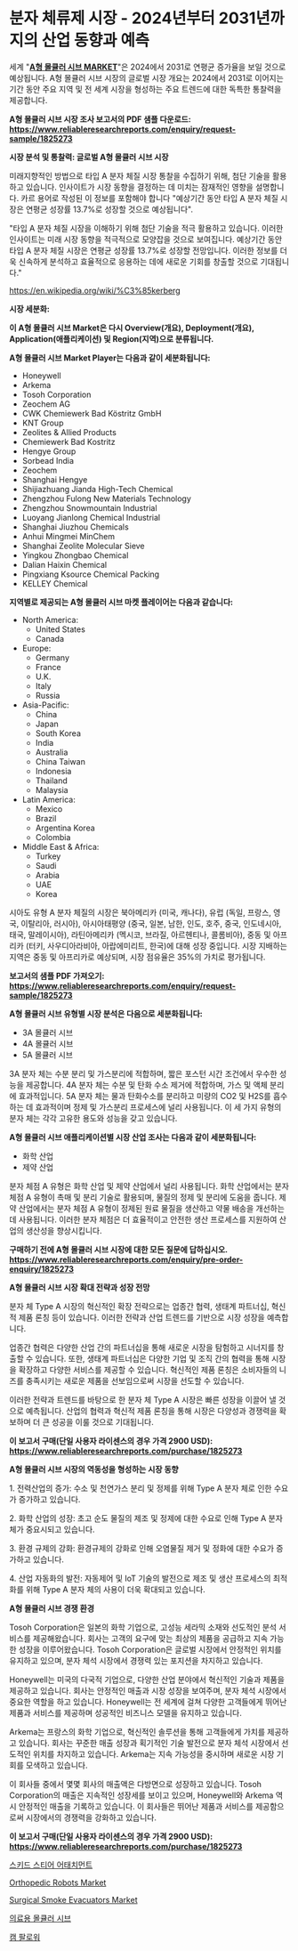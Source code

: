 <p><h1>분자 체류제 시장 - 2024년부터 2031년까지의 산업 동향과 예측</h1></p><p>세계 "<strong><a href="https://www.reliableresearchreports.com/type-a-molecular-sieve-r1825273">A형 몰큘러 시브 MARKET</a></strong>"은 2024에서 2031로 연평균 증가율을 보일 것으로 예상됩니다. A형 몰큘러 시브 시장의 글로벌 시장 개요는 2024에서 2031로 이어지는 기간 동안 주요 지역 및 전 세계 시장을 형성하는 주요 트렌드에 대한 독특한 통찰력을 제공합니다.</p>
<p><strong>A형 몰큘러 시브 시장 조사 보고서의 PDF 샘플 다운로드: <a href="https://www.reliableresearchreports.com/enquiry/request-sample/1825273">https://www.reliableresearchreports.com/enquiry/request-sample/1825273</a></strong></p>
<p><strong>시장 분석 및 통찰력: 글로벌 A형 몰큘러 시브 시장</strong></p>
<p><p>미래지향적인 방법으로 타입 A 분자 체질 시장 통찰을 수집하기 위해, 첨단 기술을 활용하고 있습니다. 인사이트가 시장 동향을 결정하는 데 미치는 잠재적인 영향을 설명합니다. 카르 용어로 작성된 이 정보를 포함해야 합니다 "예상기간 동안 타입 A 분자 체질 시장은 연평균 성장률 13.7%로 성장할 것으로 예상됩니다".</p><p>"타입 A 분자 체질 시장을 이해하기 위해 첨단 기술을 적극 활용하고 있습니다. 이러한 인사이트는 미래 시장 동향을 적극적으로 모양잡을 것으로 보여집니다. 예상기간 동안 타입 A 분자 체질 시장은 연평균 성장률 13.7%로 성장할 전망입니다. 이러한 정보를 더욱 신속하게 분석하고 효율적으로 응용하는 데에 새로운 기회를 창출할 것으로 기대됩니다."</p></p>
<p><a href="%7CAUTHORITHY_DOMAIN_URL%7C">https://en.wikipedia.org/wiki/%C3%85kerberg</a></p>
<p><strong>시장 세분화:</strong></p>
<p><strong>이 A형 몰큘러 시브 Market은 다시 Overview(개요), Deployment(개요), Application(애플리케이션) 및 Region(지역)으로 분류됩니다.</strong></p>
<p><strong>A형 몰큘러 시브 Market Player는 다음과 같이 세분화됩니다:</strong></p>
<p><ul><li>Honeywell</li><li>Arkema</li><li>Tosoh Corporation</li><li>Zeochem AG</li><li>CWK Chemiewerk Bad Köstritz GmbH</li><li>KNT Group</li><li>Zeolites & Allied Products</li><li>Chemiewerk Bad Kostritz</li><li>Hengye Group</li><li>Sorbead India</li><li>Zeochem</li><li>Shanghai Hengye</li><li>Shijiazhuang Jianda High-Tech Chemical</li><li>Zhengzhou Fulong New Materials Technology</li><li>Zhengzhou Snowmountain Industrial</li><li>Luoyang Jianlong Chemical Industrial</li><li>Shanghai Jiuzhou Chemicals</li><li>Anhui Mingmei MinChem</li><li>Shanghai Zeolite Molecular Sieve</li><li>Yingkou Zhongbao Chemical</li><li>Dalian Haixin Chemical</li><li>Pingxiang Ksource Chemical Packing</li><li>KELLEY Chemical</li></ul></p>
<p><strong>지역별로 제공되는 A형 몰큘러 시브 마켓 플레이어는 다음과 같습니다:</strong></p>
<p><ul>
    <li>
        North America:
        <ul>
            <li>United States</li>
            <li>Canada</li>
        </ul>
    </li>
    <li>
        Europe:
        <ul>
            <li>Germany</li>
            <li>France</li>
            <li>U.K.</li>
            <li>Italy</li>
            <li>Russia</li>
        </ul>
    </li>
    <li>
        Asia-Pacific:
        <ul>
            <li>China</li>
            <li>Japan</li>
            <li>South Korea</li>
            <li>India</li>
            <li>Australia</li>
            <li>China Taiwan</li>
            <li>Indonesia</li>
            <li>Thailand</li>
            <li>Malaysia</li>
        </ul>
    </li>
    <li>
        Latin America:
        <ul>
            <li>Mexico</li>
            <li>Brazil</li>
            <li>Argentina Korea</li>
            <li>Colombia</li>
        </ul>
    </li>
    <li>
        Middle East & Africa:
        <ul>
            <li>Turkey</li>
            <li>Saudi</li>
            <li>Arabia</li>
            <li>UAE</li>
            <li>Korea</li>
        </ul>
    </li>
    </ul></p>
<p><p>시아도 유형 A 분자 체질의 시장은 북아메리카 (미국, 캐나다), 유럽 (독일, 프랑스, 영국, 이탈리아, 러시아), 아시아태평양 (중국, 일본, 남한, 인도, 호주, 중국, 인도네시아, 태국, 말레이시아), 라틴아메리카 (멕시코, 브라질, 아르헨티나, 콜롬비아), 중동 및 아프리카 (터키, 사우디아라비아, 아랍에미리트, 한국)에 대해 성장 중입니다. 시장 지배하는 지역은 중동 및 아프리카로 예상되며, 시장 점유율은 35%의 가치로 평가됩니다.</p></p>
<p><strong>보고서의 샘플 PDF 가져오기: <a href="https://www.reliableresearchreports.com/enquiry/request-sample/1825273">https://www.reliableresearchreports.com/enquiry/request-sample/1825273</a></strong></p>
<p><strong>A형 몰큘러 시브 유형별 시장 분석은 다음으로 세분화됩니다:</strong></p>
<p><ul><li>3A 몰큘러 시브</li><li>4A 몰큘러 시브</li><li>5A 몰큘러 시브</li></ul></p>
<p><p>3A 분자 체는 수분 분리 및 가스분리에 적합하며, 짧은 포스턴 시간 조건에서 우수한 성능을 제공합니다. 4A 분자 체는 수분 및 탄화 수소 제거에 적합하며, 가스 및 액체 분리에 효과적입니다. 5A 분자 체는 물과 탄화수소를 분리하고 미량의 CO2 및 H2S를 흡수하는 데 효과적이며 정제 및 가스분리 프로세스에 널리 사용됩니다. 이 세 가지 유형의 분자 체는 각각 고유한 용도와 성능을 갖고 있습니다.</p></p>
<p><strong>A형 몰큘러 시브 애플리케이션별 시장 산업 조사는 다음과 같이 세분화됩니다:</strong></p>
<p><ul><li>화학 산업</li><li>제약 산업</li></ul></p>
<p><p>분자 체점 A 유형은 화학 산업 및 제약 산업에서 널리 사용됩니다. 화학 산업에서는 분자 체점 A 유형이 촉매 및 분리 기술로 활용되며, 물질의 정제 및 분리에 도움을 줍니다. 제약 산업에서는 분자 체점 A 유형이 정제된 원료 물질을 생산하고 약물 배송을 개선하는 데 사용됩니다. 이러한 분자 체점은 더 효율적이고 안전한 생산 프로세스를 지원하여 산업의 생산성을 향상시킵니다.</p></p>
<p><strong>구매하기 전에 A형 몰큘러 시브 시장에 대한 모든 질문에 답하십시오. <a href="https://www.reliableresearchreports.com/enquiry/pre-order-enquiry/1825273">https://www.reliableresearchreports.com/enquiry/pre-order-enquiry/1825273</a></strong></p>
<p><strong>A형 몰큘러 시브 시장 확대 전략과 성장 전망</strong></p>
<p><p>분자 체 Type A 시장의 혁신적인 확장 전략으로는 업종간 협력, 생태계 파트너십, 혁신적 제품 론칭 등이 있습니다. 이러한 전략과 산업 트렌드를 기반으로 시장 성장을 예측합니다. </p><p>업종간 협력은 다양한 산업 간의 파트너십을 통해 새로운 시장을 탐험하고 시너지를 창출할 수 있습니다. 또한, 생태계 파트너십은 다양한 기업 및 조직 간의 협력을 통해 시장을 확장하고 다양한 서비스를 제공할 수 있습니다. 혁신적인 제품 론칭은 소비자들의 니즈를 충족시키는 새로운 제품을 선보임으로써 시장을 선도할 수 있습니다.</p><p>이러한 전략과 트렌드를 바탕으로 한 분자 체 Type A 시장은 빠른 성장을 이끌어 낼 것으로 예측됩니다. 산업의 협력과 혁신적 제품 론칭을 통해 시장은 다양성과 경쟁력을 확보하며 더 큰 성공을 이룰 것으로 기대됩니다.</p></p>
<p><strong>이 보고서 구매(단일 사용자 라이센스의 경우 가격 2900 USD): <a href="https://www.reliableresearchreports.com/purchase/1825273">https://www.reliableresearchreports.com/purchase/1825273</a></strong></p>
<p><strong>A형 몰큘러 시브 시장의 역동성을 형성하는 시장 동향</strong></p>
<p><p>1. 전력산업의 증가: 수소 및 천연가스 분리 및 정제를 위해 Type A 분자 체로 인한 수요가 증가하고 있습니다.</p><p>2. 화학 산업의 성장: 초고 순도 물질의 제조 및 정제에 대한 수요로 인해 Type A 분자 체가 중요시되고 있습니다.</p><p>3. 환경 규제의 강화: 환경규제의 강화로 인해 오염물질 제거 및 정화에 대한 수요가 증가하고 있습니다.</p><p>4. 산업 자동화의 발전: 자동제어 및 IoT 기술의 발전으로 제조 및 생산 프로세스의 최적화를 위해 Type A 분자 체의 사용이 더욱 확대되고 있습니다.</p></p>
<p><strong>A형 몰큘러 시브 경쟁 환경</strong></p>
<p><p>Tosoh Corporation은 일본의 화학 기업으로, 고성능 세라믹 소재와 선도적인 분석 서비스를 제공해왔습니다. 회사는 고객의 요구에 맞는 최상의 제품을 공급하고 지속 가능한 성장을 이루어왔습니다. Tosoh Corporation은 글로벌 시장에서 안정적인 위치를 유지하고 있으며, 분자 체석 시장에서 경쟁력 있는 포지션을 차지하고 있습니다.</p><p>Honeywell는 미국의 다국적 기업으로, 다양한 산업 분야에서 혁신적인 기술과 제품을 제공하고 있습니다. 회사는 안정적인 매출과 시장 성장을 보여주며, 분자 체석 시장에서 중요한 역할을 하고 있습니다. Honeywell는 전 세계에 걸쳐 다양한 고객들에게 뛰어난 제품과 서비스를 제공하며 성공적인 비즈니스 모델을 유지하고 있습니다.</p><p>Arkema는 프랑스의 화학 기업으로, 혁신적인 솔루션을 통해 고객들에게 가치를 제공하고 있습니다. 회사는 꾸준한 매출 성장과 획기적인 기술 발전으로 분자 체석 시장에서 선도적인 위치를 차지하고 있습니다. Arkema는 지속 가능성을 중시하며 새로운 시장 기회를 모색하고 있습니다.</p><p>이 회사들 중에서 몇몇 회사의 매출액은 다방면으로 성장하고 있습니다. Tosoh Corporation의 매출은 지속적인 성장세를 보이고 있으며, Honeywell와 Arkema 역시 안정적인 매출을 기록하고 있습니다. 이 회사들은 뛰어난 제품과 서비스를 제공함으로써 시장에서의 경쟁력을 강화하고 있습니다.</p></p>
<p><strong>이 보고서 구매(단일 사용자 라이센스의 경우 가격 2900 USD): <a href="https://www.reliableresearchreports.com/purchase/1825273">https://www.reliableresearchreports.com/purchase/1825273</a></strong></p>
<p><p><a href="https://medium.com/@derrickmafrks96745/%EC%8A%A4%ED%82%A4%EB%93%9C-%EC%8A%A4%ED%8B%B0%EC%96%B4-%EB%B6%80%EC%B0%A9-%EA%B8%B0%EA%B5%AC-%EC%82%B0%EC%97%85%EC%97%90-%EB%8C%80%ED%95%9C-%ED%86%B5%EC%B0%B0-%EC%8B%9C%EC%9E%A5-%EC%9E%AC%EC%A0%95-%EC%83%81%ED%83%9C-%EC%8B%9C%EC%9E%A5-%EA%B7%9C%EB%AA%A8-%EB%B0%8F-2031%EB%85%84%EA%B9%8C%EC%A7%80%EC%9D%98-%EC%88%98%EC%9D%B5-%EB%B6%84%EC%84%9D-edb8588a5117">스키드 스티어 어태치먼트</a></p><p><a href="https://medium.com/@samantha.welch56767/insights-into-the-orthopedic-robots-market-size-which-is-expanding-with-a-14-3-98e7c91ce413">Orthopedic Robots Market</a></p><p><a href="https://medium.com/@samantha.welch56767/surgical-smoke-evacuators-market-trends-focusing-on-surgical-smoke-evacuators-market-insight-and-ca94a8775ccf">Surgical Smoke Evacuators Market</a></p><p><a href="https://github.com/sougarounis/Market-Research-Report-List-5/blob/main/4821946101575.md">의료용 몰큘러 시브</a></p><p><a href="https://medium.com/@czbtzkwc9/%EC%B9%B4%EB%A9%94%EB%9D%BC-%ED%8C%94%EB%A1%9C%EC%9B%8C-%EC%8B%9C%EC%9E%A5-%EC%A1%B0%EC%82%AC-%EB%B0%8F-%EC%82%B0%EC%97%85-%EC%A7%84%ED%99%94-%EB%B0%8F-2031%EB%85%84%EA%B9%8C%EC%A7%80%EC%9D%98-%EC%98%88%EC%B8%A1-d6b9f6bd020a">캠 팔로워</a></p></p>